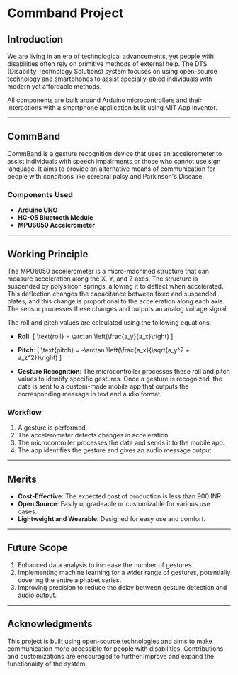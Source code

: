 # Commband Project

## Introduction

We are living in an era of technological advancements, yet people with disabilities often rely on primitive methods of external help. The DTS (Disability Technology Solutions) system focuses on using open-source technology and smartphones to assist specially-abled individuals with modern yet affordable methods.

All components are built around Arduino microcontrollers and their interactions with a smartphone application built using MIT App Inventor.

---

## CommBand

CommBand is a gesture recognition device that uses an accelerometer to assist individuals with speech impairments or those who cannot use sign language. It aims to provide an alternative means of communication for people with conditions like cerebral palsy and Parkinson's Disease.

### Components Used
- **Arduino UNO**
- **HC-05 Bluetooth Module**
- **MPU6050 Accelerometer**

---

## Working Principle

The MPU6050 accelerometer is a micro-machined structure that can measure acceleration along the X, Y, and Z axes. The structure is suspended by polysilicon springs, allowing it to deflect when accelerated. This deflection changes the capacitance between fixed and suspended plates, and this change is proportional to the acceleration along each axis. The sensor processes these changes and outputs an analog voltage signal.

The roll and pitch values are calculated using the following equations:

- **Roll**: 
  \[
  \text{roll} = \arctan \left(\frac{a_y}{a_x}\right)
  \]

- **Pitch**:
  \[
  \text{pitch} = -\arctan \left(\frac{a_x}{\sqrt{a_y^2 + a_z^2}}\right)
  \]

- **Gesture Recognition**: The microcontroller processes these roll and pitch values to identify specific gestures. Once a gesture is recognized, the data is sent to a custom-made mobile app that outputs the corresponding message in text and audio format.

### Workflow
1. A gesture is performed.
2. The accelerometer detects changes in acceleration.
3. The microcontroller processes the data and sends it to the mobile app.
4. The app identifies the gesture and gives an audio message output.

---

## Merits
- **Cost-Effective**: The expected cost of production is less than 900 INR.
- **Open Source**: Easily upgradeable or customizable for various use cases.
- **Lightweight and Wearable**: Designed for easy use and comfort.

---

## Future Scope
1. Enhanced data analysis to increase the number of gestures.
2. Implementing machine learning for a wider range of gestures, potentially covering the entire alphabet series.
3. Improving precision to reduce the delay between gesture detection and audio output.

---

## Acknowledgments
This project is built using open-source technologies and aims to make communication more accessible for people with disabilities. Contributions and customizations are encouraged to further improve and expand the functionality of the system.
